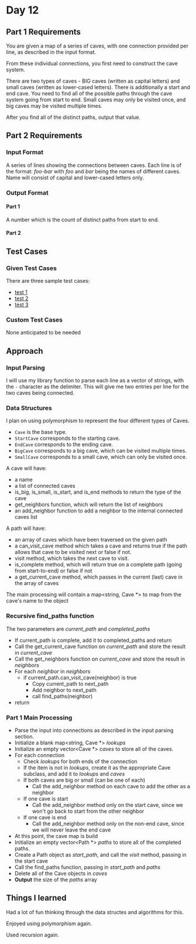 # Day 12 #

## Part 1 Requirements ##

You are given a map of a series of caves, with one connection provided per line, as described in the input format.

From these individual connections, you first need to construct the cave system.

There are two types of caves - BIG caves (written as capital letters) and small caves (written as lower-cased letters). There is additionally a start and end cave.
You need to find all of the possible paths through the cave system going from start to end. Small caves may only be visited once, and big caves may be visited multiple times.

After you find all of the distinct paths, output that value.

## Part 2 Requirements ##

### Input Format ###

A series of lines showing the connections between caves.
Each line is of the format: *foo-bar* with *foo* and *bar* being the names of different caves. Name will consist of capital and lower-cased letters only.

### Output Format ###

#### Part 1 ####

A number which is the count of distinct paths from start to end.

#### Part 2 ####


## Test Cases ##

### Given Test Cases ###

There are three sample test cases:
- [test 1](../data/test_cases/day12_test1.txt)
- [test 2](../data/test_cases/day12_test2.txt)
- [test 3](../data/test_cases/day12_test3.txt)


### Custom Test Cases ###

None anticipated to be needed

## Approach ##

### Input Parsing ###

I will use my library function to parse each line as a vector of strings, with the `-` character as the delimiter. This will give me two entries per line for the two caves being connected.

### Data Structures ###

I plan on using polymorphism to represent the four different types of Caves.
- `Cave` is the base type.
- `StartCave` corresponds to the starting cave.
- `EndCave` corresponds to the ending cave.
- `BigCave` corresponds to a big cave, which can be visited multiple times.
- `SmallCave` corresponds to a small cave, which can only be visited once.

A cave will have:
- a name
- a list of connected caves
- is_big, is_small, is_start, and is_end methods to return the type of the cave
- get_neighbors function, which will return the list of neighbors
- an add_neighbor function to add a neighbor to the internal connected caves list

A path will have:
- an array of caves which have been traversed on the given path
- a can_visit_cave method which takes a cave and returns true if the path allows that cave to be visited next or false if not.
- visit method, which takes the next cave to visit.
- is_complete method, which will return true on a complete path (going from start-to-end) or false if not
- a get_current_cave method, which passes in the current (last) cave in the array of caves

The main processing will contain a map<string, Cave \*> to map from the cave's name to the object

### Recursive find_paths function ###

The two parameters are *current_path* and *completed_paths*

- If current_path is complete, add it to completed_paths and return
- Call the get_current_cave function on *current_path* and store the result in *current_cave*
- Call the get_neighbors function on *current_cave* and store the result in *neighbors*
- For each *neighbor* in *neighbors*
    - if current_path.can_visit_cave(neighbor) is true
        - Copy current_path to next_path
        - Add neighbor to next_path
        - call find_paths(neighbor)
- return

### Part 1 Main Processing ###

- Parse the input into connections as described in the input parsing section.
- Initialize a blank map<string, Cave \*> *lookups*
- Initialize an empty vector<Cave \*> *caves* to store all of the caves.
- For each connection
    - Check *lookups* for both ends of the connection
    - If the item is not in *lookups*, create it as the appropriate Cave subclass, and add it to *lookups* and *caves*
    - If both caves are big or small (can be one of each)
        - Call the add_neighbor method on each cave to add the other as a neighbor
    - If one cave is start
        - Call the add_neighbor method only on the start cave, since we won't go back to start from the other neighbor
    - If one cave is end
        - Call the add_neighbor method only on the non-end cave, since we will never leave the end cave
- At this point, the cave map is build
- Initialize an empty vector<Path \*> *paths* to store all of the completed paths.
- Create a Path object as *start_path*, and call the *visit* method, passing in the start cave
- Call the find_paths function, passing in *start_path* and *paths*
- Delete all of the Cave objects in *caves*
- **Output** the size of the *paths* array

## Things I learned ##

Had a lot of fun thinking through the data structes and algorithms for this.

Enjoyed using polymorphism again.

Used recursion again.